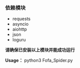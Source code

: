 ### 依赖模块
 - requests
 - asyncio
 - aiohttp
 - json
 - loguru


 **请确保已安装以上模块并能成功运行**

 **Usage：**
 python3 Fofa_Spider.py
